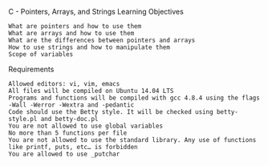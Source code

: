 C - Pointers, Arrays, and Strings
Learning Objectives

    What are pointers and how to use them
    What are arrays and how to use them
    What are the differences between pointers and arrays
    How to use strings and how to manipulate them
    Scope of variables

Requirements

    Allowed editors: vi, vim, emacs
    All files will be compiled on Ubuntu 14.04 LTS
    Programs and functions will be compiled with gcc 4.8.4 using the flags -Wall -Werror -Wextra and -pedantic
    Code should use the Betty style. It will be checked using betty-style.pl and betty-doc.pl
    You are not allowed to use global variables
    No more than 5 functions per file
    You are not allowed to use the standard library. Any use of functions like printf, puts, etc… is forbidden
    You are allowed to use _putchar
